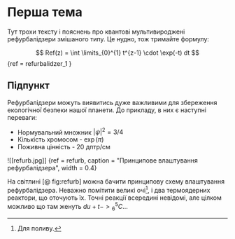 
# Перша тема

Тут трохи тексту і пояснень про квантові мультивироджені рефурбалідзери змішаного типу. Це нудно, тож тримайте формулу:

$$
Ref(z) = \int \limits_{0}^{1} t^{z-1} \cdot \exp(-t) dt
$$
{ref = refurbalidzer_1 }

## Підпункт

Рефурбалідзери можуть виявитись дуже важливими для збереження екологічної безпеки нашої планети. До прикладу, в них є наступні переваги:
- Нормувальний множник $|\psi|^{2} = 3/4$
- Кількість хромосом - $\exp(\pi)$
- Поживна цінність - 20 дптр/см

![[refurb.jpg]]
{ref = refurb, caption = "Принципове влаштування рефурбалідзера", width = 0.4}

На світлині [@ fig:refurb] можна бачити принципову схему влаштування рефурбалідзера. Неважно помітити великі очі[^1], і два термоядерних реактори, що оточують їх. Точні реакції всередині невідомі, але цілком можливо що там женуть $du + t -> {}^{5}_{6}C$...

[^1]: Для поливу.
